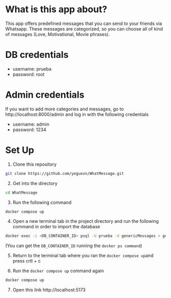 # What is this app about?
This app offers predefined messages that you can send to your friends via Whatsapp. These messages are categorized, so you can choose all of kind of messages (Love, Motivational, Movie phrases).

# DB credentials
- username: prueba
- password: root

# Admin credentials
If you want to add more categories and messages, go to http://localhost:8000/admin and log in with the following credentials
- username: admin
- password: 1234

# Set Up
1. Clone this repository
```bash
git clone https://github.com/yeguezn/WhatMessage.git
```
2. Get into the directory
```bash
cd WhatMessage
```
3. Run the following command
```bash
docker compose up
```

4. Open a new terminal tab in the project directory and run the following command in order to import the database
```bash
docker exec -i <DB_CONTAINER_ID> psql -U prueba -d genericMessages < genericMessages.sql
```
(You can get the `DB_CONTAINER_ID` running the `docker ps command`)

5. Return to the terminal tab where you ran the `docker compose up`and press crtl + c

6. Run the `docker compose up` command again
```bash
docker compose up
```
7. Open this link http://localhost:5173

